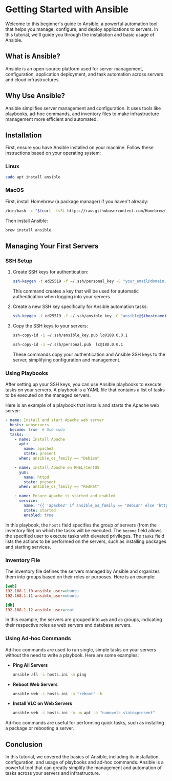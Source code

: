 # Getting Started with Ansible

Welcome to this beginner's guide to Ansible, a powerful automation tool that helps you manage, configure, and deploy applications to servers. In this tutorial, we'll guide you through the installation and basic usage of Ansible.

## What is Ansible?

Ansible is an open-source platform used for server management, configuration, application deployment, and task automation across servers and cloud infrastructures.

## Why Use Ansible?

Ansible simplifies server management and configuration. It uses tools like playbooks, ad-hoc commands, and inventory files to make infrastructure management more efficient and automated.

## Installation

First, ensure you have Ansible installed on your machine. Follow these instructions based on your operating system:

### Linux

```bash
sudo apt install ansible
```

### MacOS

First, install Homebrew (a package manager) if you haven't already:

```bash
/bin/bash -c "$(curl -fsSL https://raw.githubusercontent.com/Homebrew/install/HEAD/install.sh)"
```

Then install Ansible:

```bash
brew install ansible
```

## Managing Your First Servers

### SSH Setup

1. Create SSH keys for authentication:

    ```bash
    ssh-keygen -t ed25519 -f ~/.ssh/personal_key -C "your_email@domain.com"
    ```

    This command creates a key that will be used for automatic authentication when logging into your servers.

2. Create a new SSH key specifically for Ansible automation tasks:

    ```bash
    ssh-keygen -t ed25519 -f ~/.ssh/ansible_key -C "ansible@$(hostname)"
    ```

3. Copy the SSH keys to your servers:

    ```bash
    ssh-copy-id -i ~/.ssh/ansible_key.pub lc@188.0.0.1
    ```

    ```bash
    ssh-copy-id -i ~/.ssh/personal.pub  lc@188.0.0.1
    ```

    These commands copy your authentication and Ansible SSH keys to the server, simplifying configuration and management.

### Using Playbooks

After setting up your SSH keys, you can use Ansible playbooks to execute tasks on your servers. A playbook is a YAML file that contains a list of tasks to be executed on the managed servers.

Here is an example of a playbook that installs and starts the Apache web server:

```yaml
- name: Install and start Apache web server
  hosts: webservers
  become: true  # Use sudo
  tasks:
    - name: Install Apache
      apt:
        name: apache2
        state: present
      when: ansible_os_family == "Debian"

    - name: Install Apache on RHEL/CentOS
      yum:
        name: httpd
        state: present
      when: ansible_os_family == "RedHat"

    - name: Ensure Apache is started and enabled
      service:
        name: "{{ 'apache2' if ansible_os_family == 'Debian' else 'httpd' }}"
        state: started
        enabled: true
```

In this playbook, the `hosts` field specifies the group of servers (from the inventory file) on which the tasks will be executed. The `become` field allows the specified user to execute tasks with elevated privileges. The `tasks` field lists the actions to be performed on the servers, such as installing packages and starting services.

### Inventory File

The inventory file defines the servers managed by Ansible and organizes them into groups based on their roles or purposes. Here is an example:

```ini
[web]
192.168.1.10 ansible_user=ubuntu
192.168.1.11 ansible_user=ubuntu

[db]
192.168.1.12 ansible_user=root
```

In this example, the servers are grouped into `web` and `db` groups, indicating their respective roles as web servers and database servers.

### Using Ad-hoc Commands

Ad-hoc commands are used to run single, simple tasks on your servers without the need to write a playbook. Here are some examples:

- **Ping All Servers**

    ```bash
    ansible all -i hosts.ini -m ping
    ```

- **Reboot Web Servers**

    ```bash
    ansible web -i hosts.ini -a "reboot" -b
    ```

- **Install VLC on Web Servers**

    ```bash
    ansible web -i hosts.ini -b -m apt -a "name=vlc state=present"
    ```

Ad-hoc commands are useful for performing quick tasks, such as installing a package or rebooting a server.

## Conclusion

In this tutorial, we covered the basics of Ansible, including its installation, configuration, and usage of playbooks and ad-hoc commands. Ansible is a powerful tool that can greatly simplify the management and automation of tasks across your servers and infrastructure.
